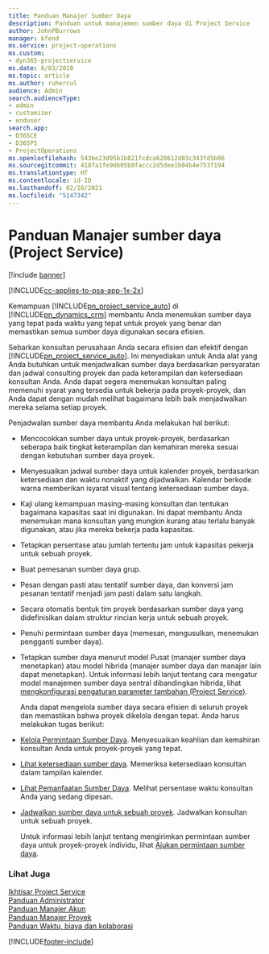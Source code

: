 ```yaml
---
title: Panduan Manajer Sumber Daya
description: Panduan untuk manajemen sumber daya di Project Service
author: JohnPBurrows
manager: kfend
ms.service: project-operations
ms.custom:
- dyn365-projectservice
ms.date: 8/03/2018
ms.topic: article
ms.author: ruhercul
audience: Admin
search.audienceType:
- admin
- customizer
- enduser
search.app:
- D365CE
- D365PS
- ProjectOperations
ms.openlocfilehash: 543be23d95b1b821fcdca628612d03c343fd5b06
ms.sourcegitcommit: 418fa1fe9d605b8faccc2d5dee1b04b4e753f194
ms.translationtype: HT
ms.contentlocale: id-ID
ms.lasthandoff: 02/10/2021
ms.locfileid: "5147342"
---
```

# <a name="resource-manager-guide-project-service"></a>Panduan Manajer sumber daya (Project Service)

[!include [banner](../includes/psa-now-project-operations.md)]

[!INCLUDE[cc-applies-to-psa-app-1x-2x](../includes/cc-applies-to-psa-app-1x-2x.md)]

Kemampuan [!INCLUDE[pn_project_service_auto](../includes/pn-project-service-auto.md)] di [!INCLUDE[pn_dynamics_crm](../includes/pn-dynamics-crm.md)] membantu Anda menemukan sumber daya yang tepat pada waktu yang tepat untuk proyek yang benar dan memastikan semua sumber daya digunakan secara efisien.  
  
 Sebarkan konsultan perusahaan Anda secara efisien dan efektif dengan [!INCLUDE[pn_project_service_auto](../includes/pn-project-service-auto.md)]. Ini menyediakan untuk Anda alat yang Anda butuhkan untuk menjadwalkan sumber daya berdasarkan persyaratan dan jadwal consulting proyek dan pada keterampilan dan ketersediaan konsultan Anda. Anda dapat segera menemukan konsultan paling memenuhi syarat yang tersedia untuk bekerja pada proyek-proyek, dan Anda dapat dengan mudah melihat bagaimana lebih baik menjadwalkan mereka selama setiap proyek.  
  
 Penjadwalan sumber daya membantu Anda melakukan hal berikut:  
  
- Mencocokkan sumber daya untuk proyek-proyek, berdasarkan seberapa baik tingkat keterampilan dan kemahiran mereka sesuai dengan kebutuhan sumber daya proyek.  
  
- Menyesuaikan jadwal sumber daya untuk kalender proyek, berdasarkan ketersediaan dan waktu nonaktif yang dijadwalkan. Kalendar berkode warna memberikan isyarat visual tentang ketersediaan sumber daya.  
  
- Kaji ulang kemampuan masing-masing konsultan dan tentukan bagaimana kapasitas saat ini digunakan. Ini dapat membantu Anda menemukan mana konsultan yang mungkin kurang atau terlalu banyak digunakan, atau jika mereka bekerja pada kapasitas.  
  
- Tetapkan persentase atau jumlah tertentu jam untuk kapasitas pekerja untuk sebuah proyek.  
  
- Buat pemesanan sumber daya grup.  
  
- Pesan dengan pasti atau tentatif sumber daya, dan konversi jam pesanan tentatif menjadi jam pasti dalam satu langkah.  
  
- Secara otomatis bentuk tim proyek berdasarkan sumber daya yang didefinisikan dalam struktur rincian kerja untuk sebuah proyek.  
  
- Penuhi permintaan sumber daya (memesan, mengusulkan, menemukan pengganti sumber daya).  
  
- Tetapkan sumber daya menurut model Pusat (manajer sumber daya menetapkan) atau model hibrida (manajer sumber daya dan manajer lain dapat menetapkan). Untuk informasi lebih lanjut tentang cara mengatur model manajemen sumber daya sentral dibandingkan hibrida, lihat [mengkonfigurasi pengaturan parameter tambahan (Project Service)](../psa/configure-additional-parameters-settings.md).  
  
  Anda dapat mengelola sumber daya secara efisien di seluruh proyek dan memastikan bahwa proyek dikelola dengan tepat. Anda harus melakukan tugas berikut:  
  
- [Kelola Permintaan Sumber Daya](../psa/manage-resource-requests.md). Menyesuaikan keahlian dan kemahiran konsultan Anda untuk proyek-proyek yang tepat.  
  
- [Lihat ketersediaan sumber daya](../psa/view-resource-availability.md). Memeriksa ketersediaan konsultan dalam tampilan kalender.  
  
- [Lihat Pemanfaatan Sumber Daya](../psa/view-resource-utilization.md). Melihat persentase waktu konsultan Anda yang sedang dipesan.  
  
- [Jadwalkan sumber daya untuk sebuah proyek](../psa/schedule-resources-project.md). Jadwalkan konsultan untuk sebuah proyek.  
  
  Untuk informasi lebih lanjut tentang mengirimkan permintaan sumber daya untuk proyek-proyek individu, lihat [Ajukan permintaan sumber daya](../psa/submit-resource-requests.md).  
  
### <a name="see-also"></a>Lihat Juga  
 [Ikhtisar Project Service](../psa/overview.md)   
 [Panduan Administrator](../psa/admin-guide.md)   
 [Panduan Manajer Akun](../psa/account-manager-guide.md)   
 [Panduan Manajer Proyek](../psa/project-manager-guide.md)   
 [Panduan Waktu, biaya dan kolaborasi](../psa/time-expense-collaboration-guide.md)


[!INCLUDE[footer-include](../includes/footer-banner.md)]